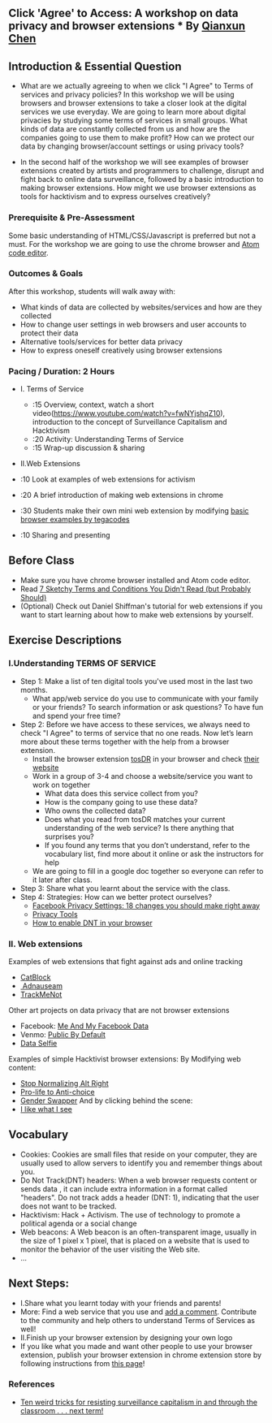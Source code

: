 
## Click 'Agree' to Access: A workshop on data privacy and browser extensions * By [Qianxun Chen](chenqianxun.com)

## Introduction & Essential Question
- What are we actually agreeing to when we click "I Agree" to Terms of services and privacy policies? In this workshop we will be using browsers and browser extensions to take a closer look at the digital services we use everyday. We are going to learn more about digital privacies by studying some terms of services in small groups. What kinds of data are constantly collected from us and how are the companies going to use them to make profit? How can we protect our data by changing browser/account settings or using privacy tools?

- In the second half of the workshop we will see examples of browser extensions created by artists and programmers to challenge, disrupt and fight back to online data surveillance, followed by a basic introduction to making browser extensions. How might we use browser extensions as tools for hacktivism and to express ourselves creatively?

### Prerequisite & Pre-Assessment
Some basic understanding of HTML/CSS/Javascript is preferred but not a must.
For the workshop we are going to use the chrome browser and [Atom code editor](https://atom.io/).

### Outcomes & Goals
After this workshop, students will walk away with:
- What kinds of data are collected by websites/services and how are they collected
- How to change user settings in web browsers and user accounts to protect their data
- Alternative tools/services for better data privacy
- How to express oneself creatively using browser extensions

### Pacing / Duration: 2 Hours

- I. Terms of Service
  - :15 Overview, context, watch a short video(https://www.youtube.com/watch?v=fwNYjshqZ10), introduction to the concept of Surveillance Capitalism and Hacktivism
  - :20 Activity: Understanding Terms of Service
  - :15 Wrap-up discussion & sharing

- II.Web Extensions
 - :10 Look at examples of web extensions for activism
 - :20 A brief introduction of making web extensions in chrome
 - :30 Students make their own mini web extension by modifying [basic browser examples by tegacodes](https://github.com/tegacodes/speculative-bureaucracy/tree/master/Extensions)
 - :10 Sharing and presenting

## Before Class
* Make sure you have chrome browser installed and Atom code editor.
* Read [7 Sketchy Terms and Conditions You Didn't Read (but Probably Should)](https://www.thrillist.com/tech/nation/terms-and-conditions-youve-mindlessly-agreed-to-fine-print-in-end-user-license-agreements)
* (Optional) Check out Daniel Shiffman's tutorial for web extensions if you want to start learning about how to make web extensions by yourself.


## Exercise Descriptions
### I.Understanding TERMS OF SERVICE
- Step 1: Make a list of ten digital tools you've used most in the last two months.
  - What app/web service do you use to communicate with your family or your friends? To search information or ask questions? To have fun and spend your free time?
- Step 2: Before we have access to these services, we always need to check "I Agree" to terms of service that no one reads. Now let’s learn more about these terms together with the help from a browser extension.
  - Install the browser extension [tosDR](https://chrome.google.com/webstore/detail/terms-of-service-didn%E2%80%99t-r/hjdoplcnndgiblooccencgcggcoihigg?hl=en) in your browser and check [their website](https://edit.tosdr.org/)
  - Work in a group of 3-4 and choose a website/service you want to work on together
    - What data does this service collect from you?
    - How is the company going to use these data?
    - Who owns the collected data?
    - Does what you read from tosDR matches your current understanding of the web service? Is there anything that surprises you?
    - If you found any terms that you don’t understand, refer to the vocabulary list, find more about it online or ask the instructors for help
  - We are going to fill in a google doc together so everyone can refer to it later after class.
- Step 3: Share what you learnt about the service with the class.
- Step 4: Strategies: How can we better protect ourselves?
   - [Facebook Privacy Settings: 18 changes you should make right away](https://www.trustedreviews.com/news/facebook-privacy-settings-2939307)
   - [Privacy Tools](https://www.privacytools.io/)
   - [How to enable DNT in your browser](https://www.digitalcitizen.life/enable-do-not-track-dnt-chrome-firefox-edge-opera-internet-explorer)

### II. Web extensions
Examples of web extensions that fight against ads and online tracking
- [CatBlock](https://getcatblock.com/)
- [ Adnauseam](https://adnauseam.io/)
- [TrackMeNot](http://trackmenot.io/)

Other art projects on data privacy that are not browser extensions
- Facebook: [Me And My Facebook Data](http://myfbdata.schloss-post.com/)
- Venmo: [Public By Default](https://publicbydefault.fyi/)
- [Data Selfie](https://dataselfie.it/#/)

Examples of simple Hacktivist browser extensions:
By Modifying web content:
- [Stop Normalizing Alt Right](http://www.stopnormalizing.com/)
- [Pro-life to Anti-choice](https://www.bustle.com/articles/143120-google-chrome-extension-changes-pro-life-to-anti-choice-because-the-language-we-use-matters)
- [Gender Swapper](https://chrome.google.com/webstore/detail/genderswapper/nejfjabadecdgcjcinaakajnpgbabllp)
And by clicking behind the scene:
- [I like what I see](https://github.com/sklise/i-like-what-i-see)

## Vocabulary
- Cookies: Cookies are small files that reside on your computer, they are usually used to allow servers to identify you and remember things about you.
- Do Not Track(DNT) headers: When a web browser requests content or sends data , it can include extra information in a format called "headers". Do not track adds a header (DNT: 1), indicating that the user does not want to be tracked.
- Hacktivism: Hack + Activism. The use of technology to promote a political agenda or a social change
- Web beacons: A Web beacon is an often-transparent image, usually in the size of 1 pixel x 1 pixel, that is placed on a website that is used to monitor the behavior of the user visiting the Web site.
- ...

## Next Steps:
  * I.Share what you learnt today with your friends and parents!
  * More: Find a web service that you use and [add a comment](https://edit.tosdr.org/services). Contribute to the community and help others to understand Terms of Services as well!
  * II.Finish up your browser extension by designing your own logo
  * If you like what you made and want other people to use your browser extension, publish your browser extension in chrome extension store by following instructions from [this page](https://developer.chrome.com/webstore/publish)!

### References
* [Ten weird tricks for resisting surveillance capitalism in and through the classroom . . . next term!](https://www.hastac.org/blogs/erin-glass/2018/12/27/ten-weird-tricks-resisting-surveillance-capitalism-and-through-classroom)
